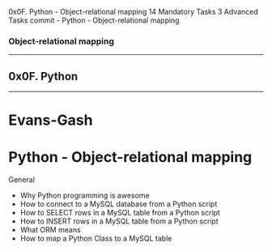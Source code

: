0x0F. Python - Object-relational mapping
14 Mandatory Tasks
3 Advanced Tasks
commit - Python - Object-relational mapping
### Object-relational mapping
---
## 0x0F. Python 
---
# Evans-Gash

# Python - Object-relational mapping

General

-    Why Python programming is awesome
-    How to connect to a MySQL database from a Python script
-    How to SELECT rows in a MySQL table from a Python script
-    How to INSERT rows in a MySQL table from a Python script
-    What ORM means
-    How to map a Python Class to a MySQL table
